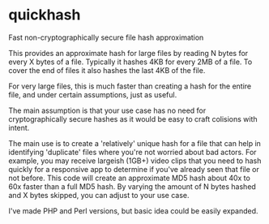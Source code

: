 # quickhash
Fast non-cryptographically secure file hash approximation

This provides an approximate hash for large files by reading N bytes for every X bytes of a file. Typically it hashes 4KB for every 2MB of a file. To cover the end of files it also hashes the last 4KB of the file.

For very large files, this is much faster than creating a hash for the entire file, and under certain assumptions, just as useful.

The main assumption is that your use case has no need for cryptographically secure hashes as it would be easy to craft colisions with intent. 

The main use is to create a 'relatively' unique hash for a file that can help in identifying 'duplicate' files where you're not worried about bad actors. For example, you may receive largeish (1GB+) video clips that you need to hash quickly for a responsive app to determine if you've already seen that file or not before. This code will create an approximate MD5 hash about 40x to 60x faster than a full MD5 hash. By varying the amount of N bytes hashed and X bytes skipped, you can adjust to your use case.

I've made PHP and Perl versions, but basic idea could be easily expanded.
